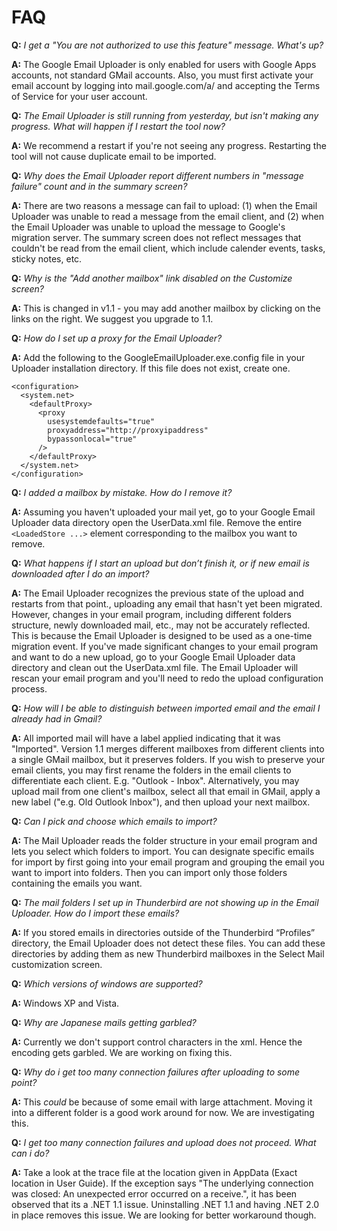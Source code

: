 # FAQ #

**Q:** _I get a "You are not authorized to use this feature" message.  What's up?_

**A:** The Google Email Uploader is only enabled for users with Google Apps accounts, not standard GMail accounts.  Also, you must first activate your email account by logging into mail.google.com/a/<your domain> and accepting the Terms of Service for your user account.

**Q:** _The Email Uploader is still running from yesterday, but isn't making any progress. What will happen if I restart the tool now?_

**A:** We recommend a restart if you're not seeing any progress. Restarting the tool will not cause duplicate email to be imported.

**Q:** _Why does the Email Uploader report different numbers in "message failure" count and in the summary screen?_

**A:** There are two reasons a message can fail to upload: (1) when the Email Uploader was unable to read a message from the email client, and (2) when the Email Uploader was unable to upload the message to Google's migration server. The summary screen does not reflect messages that couldn't be read from the email client, which include calender events, tasks, sticky notes, etc.

**Q:** _Why is the "Add another mailbox" link disabled on the Customize screen?_

**A:** This is changed in v1.1 - you may add another mailbox by clicking on the links on the right.  We suggest you upgrade to 1.1.

**Q:** _How do I set up a proxy for the Email Uploader?_

**A:** Add the following to the GoogleEmailUploader.exe.config file in your Uploader installation directory. If this file does not exist, create one.

```
<configuration>
  <system.net>
    <defaultProxy>
      <proxy
        usesystemdefaults="true"
        proxyaddress="http://proxyipaddress"
        bypassonlocal="true"
      />
    </defaultProxy>
  </system.net>
</configuration>
```

**Q:** _I added a mailbox by mistake. How do I remove it?_

**A:** Assuming you haven't uploaded your mail yet, go to your Google Email Uploader data  directory open the UserData.xml file. Remove the entire `<LoadedStore ...>` element corresponding to the mailbox you want to remove.

**Q:** _What happens if I start an upload but don’t finish it, or if new email is downloaded after I do an import?_

**A:** The Email Uploader recognizes the previous state of the upload and restarts from that point., uploading any email that hasn't yet been migrated. However, changes in your email program, including different folders structure, newly downloaded mail, etc., may not be accurately reflected. This is because the Email Uploader is designed to be used as a one-time migration event. If you've made significant changes to your email program and want to do a new upload, go to your Google Email Uploader data directory and clean out the UserData.xml file. The Email Uploader will rescan your email program and you'll need to redo the upload configuration process.

**Q:** _How will I be able to distinguish between imported email and the email I already had in Gmail?_

**A:** All imported mail will have a label applied indicating that it was "Imported".  Version 1.1 merges different mailboxes from different clients into a single GMail mailbox, but it preserves folders.  If you wish to preserve your email clients, you may first rename the folders in the email clients to differentiate each client.  E.g. "Outlook - Inbox".  Alternatively, you may upload mail from one client's mailbox, select all that email in GMail, apply a new label ("e.g. Old Outlook Inbox"), and then upload your next mailbox.

**Q:** _Can I pick and choose which emails to import?_

**A:**  The Mail Uploader reads the folder structure in your email program and lets you select which folders to import. You can designate specific emails for import by first going into your email program and grouping the email you want to import into folders. Then you can import only those folders containing the emails you want.

**Q:** _The mail folders I set up in Thunderbird are not showing up in the Email Uploader. How do I import these emails?_

**A:** If you stored emails in directories outside of the Thunderbird “Profiles” directory, the Email Uploader does not detect these files. You can add these directories by adding them as new Thunderbird mailboxes in the Select Mail customization screen.

**Q:** _Which versions of windows are supported?_

**A:** Windows XP and Vista.

**Q:** _Why are Japanese mails getting garbled?_

**A:** Currently we don't support control characters in the xml. Hence the encoding gets garbled. We are working on fixing this.

**Q:** _Why do i get too many connection failures after uploading to some point?_

**A:** This _could_ be because of some email with large attachment. Moving it into a different folder is a good work around for now. We are investigating this.

**Q:** _I get too many connection failures and upload does not proceed. What can i do?_

**A:** Take a look at the trace file at the location given in AppData (Exact location in User Guide). If the exception says "The underlying connection was closed: An unexpected error occurred on a receive.", it has been observed that its a .NET 1.1 issue. Uninstalling .NET 1.1 and having .NET 2.0 in place removes this issue. We are looking for better workaround though.